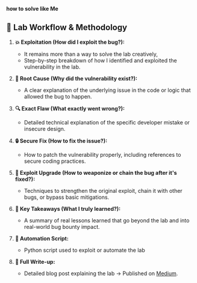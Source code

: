 **how to solve like Me**

## 🧪 Lab Workflow & Methodology

1. **💥 Exploitation (How did I exploit the bug?):**  
   - It remains more than a way to solve the lab creatively,
   - Step-by-step breakdown of how I identified and exploited the vulnerability in the lab.

3. **🧠 Root Cause (Why did the vulnerability exist?):**  
   - A clear explanation of the underlying issue in the code or logic that allowed the bug to happen.

4. **🔍 Exact Flaw (What exactly went wrong?):**  
   - Detailed technical explanation of the specific developer mistake or insecure design.

5. **🔒 Secure Fix (How to fix the issue?):**  
   - How to patch the vulnerability properly, including references to secure coding practices.

6. **🚀 Exploit Upgrade (How to weaponize or chain the bug after it's fixed?):**  
   - Techniques to strengthen the original exploit, chain it with other bugs, or bypass basic mitigations.

7. **🎯 Key Takeaways (What I truly learned?):**  
   - A summary of real lessons learned that go beyond the lab and into real-world bug bounty impact.

8. **🐍 Automation Script:**  
   - Python script used to exploit or automate the lab

9. **📝 Full Write-up:**  
   - Detailed blog post explaining the lab → Published on [Medium](https://medium.com/).
